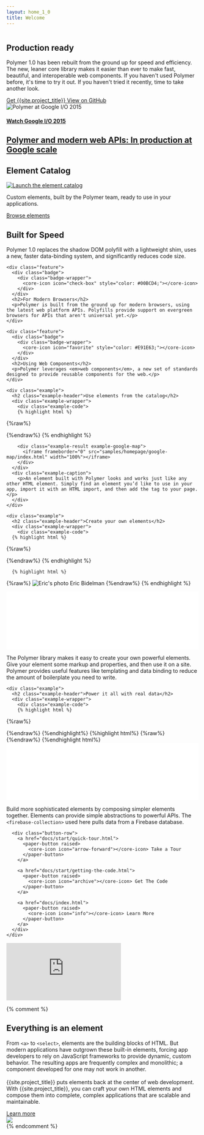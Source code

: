 ```yaml
---
layout: home_1_0
title: Welcome
---
```


<section id="future" class="main-bg">
  <div class="panel left">
    <img src="./images/polymer1.0-01.svg" alt="">
    <summary>
      <h1>Production ready</h1>
      <p>Polymer 1.0 has been rebuilt from the ground up for speed and efficiency. The new, leaner core library makes it easier than ever to make fast, beautiful, and interoperable web components. If you haven't used Polymer before, it's time to try it out. If you haven't tried it recently, time to take another look.</p>
      <a href="docs/start/getting-the-code.html">
        <paper-button raised unresolved>
          <core-icon icon="file-download"></core-icon> Get {{site.project_title}}
        </paper-button>
      </a>
      <a href="https://github.com/polymer">
        <paper-button class="github" unresolved>
          <core-icon icon="social:post-github"></core-icon> View on GitHub
        </paper-button>
      </a>
    </summary>
  </div>
</section>

<!-- <section id="release08" class="main-light-purple">
  <div class="panel">
    <summary>
      <a href="/0.9/">
        <h2 layout horizontal center>
          Join us @ Polypalooza, Sept. ???
        </h2>
      </a>
    </summary>
  </div>
</section> -->

<section id="googleio" class="main-light-purple">
  <div class="panel" layout horizontal>
    <span class="iologo" layout vertical>
      <img src="https://events.google.com/io2015/images/io15-color.png" alt="Polymer at Google I/O 2015">
    </span>
    <a href="https://www.youtube.com/embed/fD2As5RmM8Q" target="_blank" onclick="document.getElementById('iovideo').toggle();return false;" style="margin-left:25px;" layout vertical>
      <h4>Watch Google I/O 2015</h4>
      <h2>Polymer and modern web APIs: In production at Google scale</h2>
    </a>
  </div>
</section>

<!-- 
<section id="featured">
  <div class="panel" layout horizontal>
    <div flex>
      <h1>Google I/O 2015</h1>
      <h2>Polymer and modern web APIs: In production at Google scale</h2>
      <p class="video">
        <iframe src="https://www.youtube.com/embed/fD2As5RmM8Q?rel=0" frameborder="0" allowfullscreen></iframe>
      </p>
    </div>
  </div>
</section> -->

<section id="catalog" class="main-purple">
  <div class="panel">
    <summary>
      <h1>Element Catalog</h1>
      <a href="https://elements.polymer-project.org" target="_blank">
        <img src="/images/catalog_fadeout.png" alt="Launch the element catalog" title="Launch the element catalog">
      </a>
      <div>
        <p>
        Custom elements, built by the Polymer team, ready to use in your applications.
        </p>
        <a href="https://elements.polymer-project.org" target="_blank">
          <paper-button>
            <core-icon icon="arrow-forward"></core-icon> Browse elements
          </paper-button>
        </a>
      </div>
    </summary>
  </div>
</section>

<!-- <section id="production" class="main-purple">
  <div class="panel" layout horizontal>
    <div flex>
      <h2>Lean, Mean, and Ready for Production</h2>
      <p class="one-oh-summary">Lorem ipsum dolor sit amet, consectetur adipisicing elit. Nulla facilis itaque, quo fuga veritatis odit hic magnam perspiciatis voluptatibus rem delectus omnis nisi inventore ea sapiente quibusdam a tenetur pariatur.</p>
    </div>
    <div flex>
      <div class="one-oh">1.0</div>
    </div>
  </div>
</section> -->

<section id="features" class="main-bg">
  <div class="panel">
    <div class="feature">
      <div class="badge">
        <div class="badge-wrapper">
          <core-icon icon="trending-up" style="color: #4CAF50;"></core-icon>
        </div>
      </div>
      <h2>Built for Speed</h2>
      <p>Polymer 1.0 replaces the shadow DOM polyfill with a lightweight shim, uses a new, faster data-binding system, and significantly reduces code size.</p>
    </div>

    <div class="feature">
      <div class="badge">
        <div class="badge-wrapper">
          <core-icon icon="check-box" style="color: #00BCD4;"></core-icon>
        </div>
      </div>
      <h2>For Modern Browsers</h2>
      <p>Polymer is built from the ground up for modern browsers, using the latest web platform APIs. Polyfills provide support on evergreen browsers for APIs that aren't universal yet.</p>
    </div>
    
    <div class="feature">
      <div class="badge">
        <div class="badge-wrapper">
          <core-icon icon="favorite" style="color: #E91E63;"></core-icon>
        </div>
      </div>
      <h2>Using Web Components</h2>
      <p>Polymer leverages <em>web components</em>, a new set of standards designed to provide reusable components for the web.</p>
    </div>
  </div>

</section>

<section id="examples">
  <div class="panel">

    <div class="example">
      <h2 class="example-header">Use elements from the catalog</h2>
      <div class="example-wrapper">
        <div class="example-code">
        {% highlight html %}
{%raw%}
<!-- Polyfill Web Components support for older browsers -->
<script src="components/webcomponentsjs/webcomponents-lite.min.js"></script>

<!-- Import element -->
<link rel="import" href="components/google-map/google-map.html">

<!-- Use element -->
<google-map lat="37.790" long="-122.390"></google-map>
{%endraw%}
        {% endhighlight %}
        </div>
        
        <div class="example-result example-google-map">
          <iframe frameborder="0" src="samples/homepage/google-map/index.html" width="100%"></iframe>
        </div>
      </div>
      <div class="example-caption">
        <p>An element built with Polymer looks and works just like any other HTML element. Simply find an element you’d like to use in your app, import it with an HTML import, and then add the tag to your page.</p>
      </div>
    </div>

    <div class="example">
      <h2 class="example-header">Create your own elements</h2>
      <div class="example-wrapper">
        <div class="example-code">
      {% highlight html %}
{%raw%}
<dom-module id="contact-card">
  <link rel="import" type="css" href="contact-card.css">
  <template>
    <content></content>
    <iron-icon icon="star" hidden$="{{!starred}}"></iron-icon>
  </template>
  <script>
    Polymer({
      is: 'contact-card',
      properties: {
        starred: Boolean
      }
    });
  </script>
</dom-module>
{%endraw%}
      {% endhighlight %}
      
      {% highlight html %}
{%raw%}
<contact-card starred>
  <img src="profile.jpg" alt="Eric's photo">
  <span>Eric Bidelman</span>
</contact-card>
{%endraw%}
      {% endhighlight %}
        </div>
        <div class="example-result example-contact-card">
          <iframe frameborder="0" src="samples/homepage/contact-card/index.html" width="100%"></iframe>
        </div>
      </div>
      <div class="example-caption">
        <p>The Polymer library makes it easy to create your own powerful elements. Give your element some markup and properties, and then use it on a site. Polymer provides useful features like templating and data binding to reduce the amount of boilerplate you need to write.</p>
      </div>
    </div>


    <div class="example">
      <h2 class="example-header">Power it all with real data</h2>
      <div class="example-wrapper">
        <div class="example-code">
        {% highlight html %}
{%raw%}
<dom-module id="friend-list">
  <link rel="import" type="css" href="friend-list.css">
  <template>
    <firebase-collection data="{{data}}"
                      location="https://users1.firebaseio.com/users">
    </firebase-collection>
    <template is="dom-repeat" items="{{data}}">
      <contact-card starred="{{item.starred}}">
        <img src="{{item.img}}">
        <span>{{item.name}}</span>
      </contact-card>
    </template>
  </template>
  <script>
    Polymer({
      is: 'friend-list'
    });
  </script>
</dom-module>
{%endraw%}
        {%endhighlight%}
        {%highlight html%}
{%raw%}
<friend-list></friend-list>
{%endraw%}
        {%endhighlight html%}
        </div>
        <div class="example-result example-friend-list">
          <iframe frameborder="0" src="samples/homepage/friend-list/index.html" width="100%"></iframe>
        </div>
      </div>
      <div class="example-caption">
        <p>Build more sophisticated elements by composing simpler elements together. Elements can provide simple abstractions to powerful APIs. The <code>&lt;firebase-collection&gt;</code> used here pulls data from a Firebase database. </p>
      </div>
      
      <div class="button-row">
        <a href="docs/start/quick-tour.html">
          <paper-button raised>
            <core-icon icon="arrow-forward"></core-icon> Take a Tour
          </paper-button>
        </a>

        <a href="docs/start/getting-the-code.html">
          <paper-button raised>
            <core-icon icon="archive"></core-icon> Get The Code
          </paper-button>
        </a>

        <a href="docs/index.html">
          <paper-button raised>
            <core-icon icon="info"></core-icon> Learn More
          </paper-button>
        </a>
      </div>
    </div>
    
  </div>
</section>

<paper-dialog id="iovideo" transition="core-transition-center" backdrop layered="false">
  <iframe src="https://www.youtube.com/embed/fD2As5RmM8Q" frameborder="0" allowfullscreen fit></iframe>
</paper-dialog>

{% comment %}
<section id="everything-element" class="main-purple">
  <div class="panel right">
    <summary>
      <h1>Everything is an element</h1>
      <p>From <code>&lt;a&gt;</code> to <code>&lt;select&gt;</code>, elements are the building blocks of HTML. But modern applications have outgrown these built-in elements, forcing app developers to rely on JavaScript frameworks to provide dynamic, custom behavior.  The resulting apps are frequently complex and monolithic; a component developed for one may not work in another.
      <br><br>
      {{site.project_title}} puts elements back at the center of web development. With {{site.project_title}}, you can craft your own HTML elements and compose them into complete, complex applications that are scalable and maintainable.</p>
      <a href="docs/start/everything.html">
        <paper-button>
          <core-icon icon="arrow-forward"></core-icon> Learn more
        </paper-button>
      </a>
    </summary>
    <img src="/images/logos/p-elements.svg">
  </div>
</section>
{% endcomment %}

